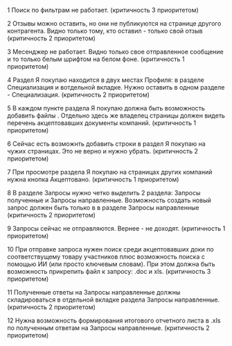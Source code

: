 1	Поиск по фильтрам не работает. (критичность 3 приоритетом) 

2	Отзывы можно оставить, но они не публикуются на странице другого контрагента. Видно только тому, кто оставил - только свой отзыв (критичность 2 приоритетом) 

3	Месенджер не работает. Видно только свое отправленное сообщение и то только  белым шрифтом на белом фоне. (критичность 1 приоритетом)

4	Раздел Я покупаю находится в двух местах Профиля: в разделе Специализация и вотдельной вкладке. Нужно оставить в одном разделе - Специализация. (критичность 2 приоритетом) 

5	В каждом пункте раздела Я покупаю должна быть возможность добавить файлы . Отдельно здесь же владелец страницы должен видеть перечень акцептовавших документы компаний. (критичность 1 приоритетом)

6	Сейчас есть возможнть добавить строки в раздел Я покупаю на чужих страницах. Это не верно и нужно убрать. (критичность 2 приоритетом) 

7	При просмотре раздела Я покупаю на страницах других компаний нужна кнопка  Акцептовано. (критичность 1 приоритетом)

8	В разделе Запросы нужно четко выделить 2 раздела: Запросы полученные и Запросы направленные. Возможность создать новый запрос должен быть только в в разделе Запросы направленные (критичность 2 приоритетом) 

9	Запросы сейчас не отправляются. Вернее - не доходят. (критичность 1 приоритетом)

10	При отправке запроса нужен поиск среди акцептовавших доки по соответствущему товару участников плюс возможность поиска с помощью ИИ (или просто ключевым словам). При этом должна быть возможность прикрепить файл к запросу: .doc и xls. (критичность 3 приоритетом) 

11	Полученные ответы на Запросы направленные должны складироваться в отдельной вкладке раздела Запросы направленные. (критичность 2 приоритетом) 

12	Нужна возможность формирования итогового отчетного листа в .xIs по полученным ответам на Запросы направленные. (критичность 2 приоритетом) 
